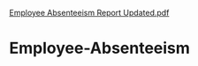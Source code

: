 [Employee Absenteeism Report Updated.pdf](https://github.com/NivedhaRadhakrishnan/Employee-Absenteeism/files/7044262/Employee.Absenteeism.Report.Updated.pdf)
# Employee-Absenteeism
